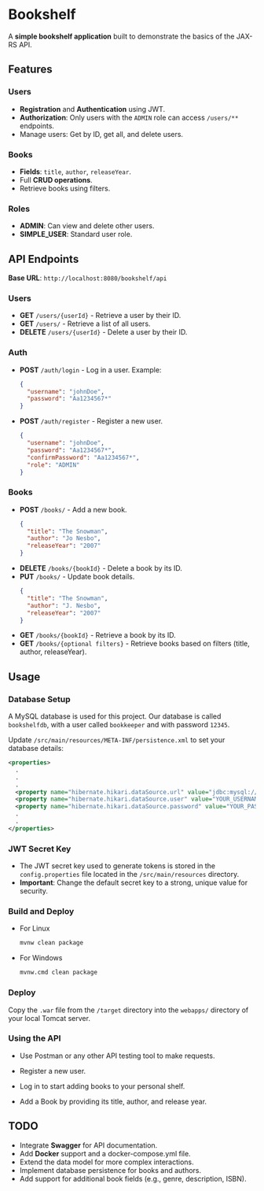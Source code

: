 # Bookshelf

A **simple bookshelf application** built to demonstrate the basics of the JAX-RS API.

## Features

### Users
- **Registration** and **Authentication** using JWT.
- **Authorization**: Only users with the `ADMIN` role can access `/users/**` endpoints.
- Manage users: Get by ID, get all, and delete users.

### Books
- **Fields**: `title`, `author`, `releaseYear`.
- Full **CRUD operations**.
- Retrieve books using filters.

### Roles
- **ADMIN**: Can view and delete other users.
- **SIMPLE_USER**: Standard user role.

## API Endpoints

**Base URL**: `http://localhost:8080/bookshelf/api`

### Users
- **GET** `/users/{userId}` - Retrieve a user by their ID.
- **GET** `/users/` - Retrieve a list of all users.
- **DELETE** `/users/{userId}` - Delete a user by their ID.

### Auth
- **POST** `/auth/login` - Log in a user. Example:
  ```json
  {
    "username": "johnDoe",
    "password": "Aa1234567*"
  }
  ```
- **POST** `/auth/register` - Register a new user.
  ```json
  {
    "username": "johnDoe",
    "password": "Aa1234567*",
    "confirmPassword": "Aa1234567*",
    "role": "ADMIN"
  }
  ```

### Books

- **POST** `/books/` - Add a new book.
  ```json
  {
    "title": "The Snowman",
    "author": "Jo Nesbo",
    "releaseYear": "2007"
  }
  ```
- **DELETE** `/books/{bookId}` - Delete a book by its ID.
- **PUT** `/books/` - Update book details.
  ```json
  {
    "title": "The Snowman",
    "author": "J. Nesbo",
    "releaseYear": "2007"
  }
  ```
- **GET** `/books/{bookId}` - Retrieve a book by its ID.
- **GET** `/books/{optional filters}` - Retrieve books based on filters (title, author, releaseYear).

## Usage

### Database Setup
A MySQL database is used for this project.
Our database is called `bookshelfdb`, with a user called `bookkeeper` and with password `12345`.

Update `/src/main/resources/META-INF/persistence.xml` to set your database details:
```xml
<properties>
  .
  .
  .
  <property name="hibernate.hikari.dataSource.url" value="jdbc:mysql://localhost:3306/YOUR_DATABASE?serverTimezone=UTC" />
  <property name="hibernate.hikari.dataSource.user" value="YOUR_USERNAME" />
  <property name="hibernate.hikari.dataSource.password" value="YOUR_PASSWORD" />
  .
  .
</properties>
```

### JWT Secret Key
- The JWT secret key used to generate tokens is stored in the `config.properties` file located in the `/src/main/resources` directory.
- **Important**: Change the default secret key to a strong, unique value for security.
### Build and Deploy
- For Linux
  ```bash
  mvnw clean package
  ```
- For Windows
  ```bash
  mvnw.cmd clean package
  ```

### Deploy
Copy the `.war` file from the `/target` directory into the `webapps/` 
directory of your local Tomcat server.

### Using the API
- Use Postman or any other API testing tool to make requests.

- Register a new user.
- Log in to start adding books to your personal shelf.
- Add a Book by providing its title, author, and release year.

## TODO

- Integrate **Swagger** for API documentation.
- Add **Docker** support and a docker-compose.yml file.
- Extend the data model for more complex interactions.
- Implement database persistence for books and authors.
- Add support for additional book fields (e.g., genre, description, ISBN).